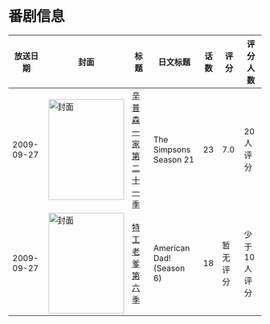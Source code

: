 # 番剧信息

|放送日期|封面|标题|日文标题|话数|评分|评分人数|
|---|---|---|---|---|---|---|
|2009-09-27|<img src="//lain.bgm.tv/pic/cover/c/45/0e/87247_UwUPQ.jpg" alt="封面" style="width:150px;height:200px;object-fit:cover;">|[辛普森一家 第二十一季](https://bangumi.tv/subject/87247)|The Simpsons Season 21|23|7.0|20人评分|
|2009-09-27|<img src="//lain.bgm.tv/pic/cover/c/90/67/126710_OhVZG.jpg" alt="封面" style="width:150px;height:200px;object-fit:cover;">|[特工老爹 第六季](https://bangumi.tv/subject/126710)|American Dad! (Season 6)|18|暂无评分|少于10人评分|
